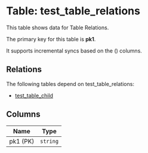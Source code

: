 # Table: test_table_relations

This table shows data for Table Relations.

The primary key for this table is **pk1**.

It supports incremental syncs based on the () columns.

## Relations

The following tables depend on test_table_relations:

  - [test_table_child](test_table_child.md)

## Columns

| Name          | Type          |
| ------------- | ------------- |
|pk1 (PK)|`string`|